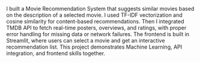 I built a Movie Recommendation System that suggests similar movies based on the description of a selected movie. I used TF-IDF vectorization and cosine similarity for content-based recommendations. Then I integrated TMDB API to fetch real-time posters, overviews, and ratings, with proper error handling for missing data or network failures. The frontend is built in Streamlit, where users can select a movie and get an interactive recommendation list. This project demonstrates Machine Learning, API integration, and frontend skills together.
